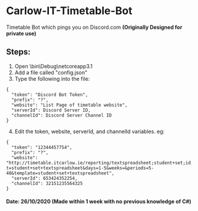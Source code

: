 # Carlow-IT-Timetable-Bot
Timetable Bot which pings you on Discord.com
**(Originally Designed for private use)**

## Steps: 
1. Open \bin\Debug\netcoreapp3.1
1. Add a file called "config.json"
1. Type the following into the file:
```
{
  "token": "Discord Bot Token",
  "prefix": "?",
  "website": "List Page of timetable website",
  "serverId": Discord Server ID,
  "channelId": Discord Server Channel ID
}
```
4. Edit the token, website, serverId, and channelId variables. eg: 
```
{
  "token": "12344457754",
  "prefix": "?",
  "website": "http://timetable.itcarlow.ie/reporting/textspreadsheet;student+set;id;KCCGDB%5F1A%20CW208%0D%0A?t=student+set+textspreadsheet&days=1-5&weeks=&periods=5-40&template=student+set+textspreadsheet",
  "serverId": 653424352254,
  "channelId": 32151235564325
}
```
#### Date: 26/10/2020 (Made within 1 week with no previous knowledge of C#)
